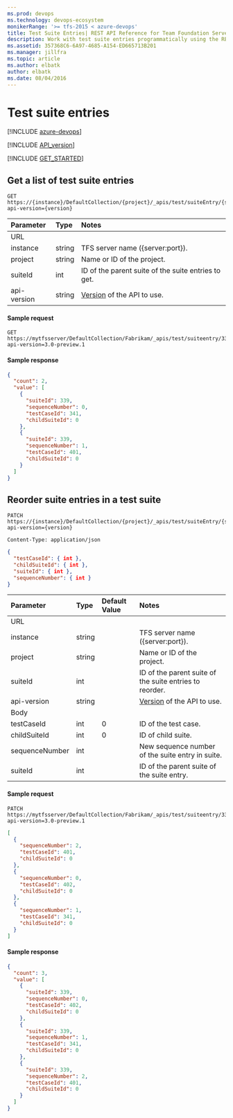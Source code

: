 ```yaml
---
ms.prod: devops
ms.technology: devops-ecosystem
monikerRange: '>= tfs-2015 < azure-devops'
title: Test Suite Entries| REST API Reference for Team Foundation Server
description: Work with test suite entries programmatically using the REST APIs for Team Foundation Server.
ms.assetid: 357368C6-6A97-4685-A154-ED665713B201
ms.manager: jillfra
ms.topic: article
ms.author: elbatk
author: elbatk
ms.date: 08/04/2016
---
```


# Test suite entries

[!INCLUDE [azure-devops](../_data/azure-devops-message.md)]

[!INCLUDE [API_version](../_data/version3-preview1.md)]

[!INCLUDE [GET_STARTED](../_data/get-started.md)]

## Get a list of test suite entries

```no-highlight
GET https://{instance}/DefaultCollection/{project}/_apis/test/suiteEntry/{suiteId}?api-version={version}
```

| Parameter   | Type   | Notes
|:------------|:-------|:-----------
| URL
| instance    | string | TFS server name ({server:port}). 
| project     | string | Name or ID of the project.
| suiteId     | int    | ID of the parent suite of the suite entries to get.
| api-version | string | [Version](../../concepts/rest-api-versioning.md) of the API to use.


#### Sample request

```
GET https://mytfsserver/DefaultCollection/Fabrikam/_apis/test/suiteentry/339?api-version=3.0-preview.1
```

#### Sample response

```json
{
  "count": 2,
  "value": [
    {
      "suiteId": 339,
      "sequenceNumber": 0,
      "testCaseId": 341,
      "childSuiteId": 0
    },
    {
      "suiteId": 339,
      "sequenceNumber": 1,
      "testCaseId": 401,
      "childSuiteId": 0
    }
  ]
}
```



## Reorder suite entries in a test suite

```no-highlight
PATCH https://{instance}/DefaultCollection/{project}/_apis/test/suiteEntry/{suiteId}?api-version={version}
```
```http
Content-Type: application/json
```
```json
{
  "testCaseId": { int },
  "childSuiteId": { int },
  "suiteId": { int },
  "sequenceNumber": { int }
}
```

| Parameter       | Type   |Default Value | Notes
|:----------------|:-------|:------------ |:------------------------------
| URL
| instance        | string |               |TFS server name ({server:port}). 
| project         | string |               |Name or ID of the project.
| suiteId         | int    |               |ID of the parent suite of the suite entries to reorder.
| api-version     | string |               |[Version](../../concepts/rest-api-versioning.md) of the API to use.
| Body
| testCaseId      | int    | 0             |ID of the test case.
| childSuiteId    | int    | 0             |ID of child suite.
| sequenceNumber  | int    |               |New sequence number of the suite entry in suite.
| suiteId         | int    |               |ID of the parent suite of the suite entry.

#### Sample request

```
PATCH https://mytfsserver/DefaultCollection/Fabrikam/_apis/test/suiteentry/339?api-version=3.0-preview.1
```
```json
[
  {
    "sequenceNumber": 2,
    "testCaseId": 401,
    "childSuiteId": 0
  },
  {
    "sequenceNumber": 0,
    "testCaseId": 402,
    "childSuiteId": 0
  },
  {
    "sequenceNumber": 1,
    "testCaseId": 341,
    "childSuiteId": 0
  }
]
```

#### Sample response

```json
{
  "count": 3,
  "value": [
    {
      "suiteId": 339,
      "sequenceNumber": 0,
      "testCaseId": 402,
      "childSuiteId": 0
    },
    {
      "suiteId": 339,
      "sequenceNumber": 1,
      "testCaseId": 341,
      "childSuiteId": 0
    },
    {
      "suiteId": 339,
      "sequenceNumber": 2,
      "testCaseId": 401,
      "childSuiteId": 0
    }
  ]
}
```
